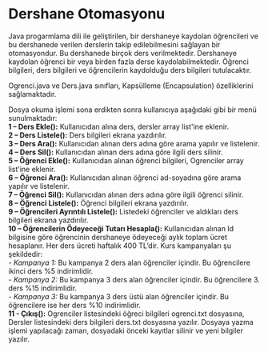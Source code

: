 # Dershane Otomasyonu  

Java progarmlama dili ile geliştirilen, bir dershaneye kaydolan öğrencileri ve bu dershanede verilen derslerin takip edilebilmesini sağlayan bir otomasyondur. 
Bu dershanede birçok ders verilmektedir. Dershaneye kaydolan öğrenci bir veya birden fazla derse kaydolabilmektedir. 
Öğrenci bilgileri, ders bilgileri ve öğrencilerin kaydolduğu ders bilgileri tutulacaktır.  

Ogrenci.java ve Ders.java sınıfları, Kapsülleme (Encapsulation) özelliklerini sağlamaktadır.  

Dosya okuma işlemi sona erdikten sonra kullanıcıya aşağıdaki gibi bir menü sunulmaktadır:  
**1 – Ders Ekle():** Kullanıcıdan alına ders, dersler array list'ine eklenir.  
**2 – Ders Listele():** Ders bilgileri ekrana yazdırılır.  
**3 – Ders Ara():** Kullanıcıdan alınan ders adına göre arama yapılır ve listelenir.  
**4 – Ders Sil():** Kullanıcıdan alınan ders adına göre ilgili ders silinir.  
**5 – Öğrenci Ekle():** Kullanıcıdan alınan öğrenci bilgileri, Ogrenciler array list'ine eklenir.  
**6 – Öğrenci Ara():** Kullanıcıdan alınan öğrenci ad-soyadına göre arama yapılır ve listelenir.  
**7 – Öğrenci Sil():** Kullanıcıdan alınan ders adına göre ilgili öğrenci silinir.  
**8 – Öğrenci Listele():** Öğrenci bilgileri ekrana yazdırılır.  
**9 – Öğrencileri Ayrıntılı Listele():** Listedeki öğrenciler ve aldıkları ders bilgileri ekrana yazdırılır.  
**10 – Öğrencilerin Ödeyeceği Tutarı Hesapla():** Kullanıcıdan alınan Id bilgisine göre öğrencinin dershaneye ödeyeceği aylık toplam ücret hesaplanır.
Her ders ücreti haftalık 400 TL’dir. Kurs kampanyaları şu şekildedir:   
    *- Kampanya 1:* Bu kampanya 2 ders alan öğrenciler içindir. Bu öğrencilere ikinci ders %5 indirimlidir.  
    *- Kampanya 2:* Bu kampanya 3 ders alan öğrenciler içindir. Bu öğrencilere 3. ders %15 indirimlidir.  
    *- Kampanya 3:* Bu kampanya 3 ders üstü alan öğrenciler içindir. Bu öğrencilere ise her ders %10 indirimlidir.  
**11 - Çıkış():** Ogrenciler listesindeki öğreci bilgileri ogrenci.txt dosyasına, Dersler listesindeki ders bilgileri ders.txt dosyasına yazılır. Dosyaya yazma işlemi yapılacağı zaman, dosyadaki 
önceki kayıtlar silinir ve yeni bilgiler yazılır. 


